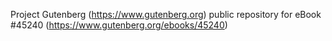 Project Gutenberg (https://www.gutenberg.org) public repository for eBook #45240 (https://www.gutenberg.org/ebooks/45240)
